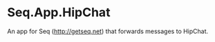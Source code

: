 Seq.App.HipChat
===============

An app for Seq (http://getseq.net) that forwards messages to HipChat.
